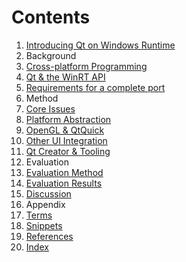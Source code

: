 # Contents

1. [Introducing Qt on Windows Runtime](intro/intro.md)
1. Background
  1. [Cross-platform Programming](background/xplatform.md)
  1. [Qt & the WinRT API](background/qt-and-winrt.md)
  1. [Requirements for a complete port](background/requirements.md)
1. Method
  1. [Core Issues](method/core.md)  
  1. [Platform Abstraction](method/qpa.md)
  1. [OpenGL & QtQuick](method/opengl.md)
  1. [Other UI Integration](method/ui.md)
  1. [Qt Creator & Tooling](method/tooling.md)
1. Evaluation
  1. [Evaluation Method](evaluation/method.md)
  1. [Evaluation Results](evaluation/results.md)
1. [Discussion](discussion/discussion.md)
1. Appendix
  1. [Terms](appendix/terms.md)  
  1. [Snippets](appendix/snippets.md)
  1. [References](appendix/references.md)
  1. [Index](appendix/index.md)


